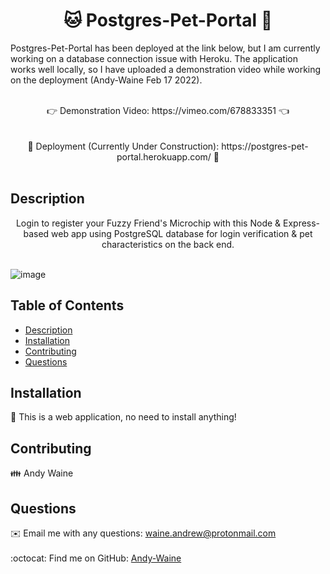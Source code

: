 <h1 align="center">🐱 Postgres-Pet-Portal 🐶</h1>


Postgres-Pet-Portal has been deployed at the link below, but I am currently working on a database connection issue with Heroku. The application works well locally, so I have uploaded a demonstration video while working on the deployment (Andy-Waine Feb 17 2022).
    <br /> 
    <br />
<div align="center"> 👉 Demonstration Video: https://vimeo.com/678833351 👈 </div>
    <br />
    <br />
<div align="center">🚧 Deployment (Currently Under Construction): https://postgres-pet-portal.herokuapp.com/ 🚧</div>
    <br />

## Description
<div align="center">Login to register your Fuzzy Friend's Microchip with this Node & Express-based web app using PostgreSQL database for login verification & pet characteristics on the back end.</div>
</br>

![image](https://user-images.githubusercontent.com/88730354/153978882-e14afe36-133c-4d85-b713-210d1c32038e.png)


## Table of Contents
- [Description](#description)
- [Installation](#installation)
- [Contributing](#contributing)
- [Questions](#questions)

## Installation
💾 This is a web application, no need to install anything! 

## Contributing
👪 Andy Waine

## Questions
✉️ Email me with any questions: waine.andrew@protonmail.com<br /><br />
:octocat: Find me on GitHub: [Andy-Waine](https://github.com/Andy-Waine)<br />
<br />
